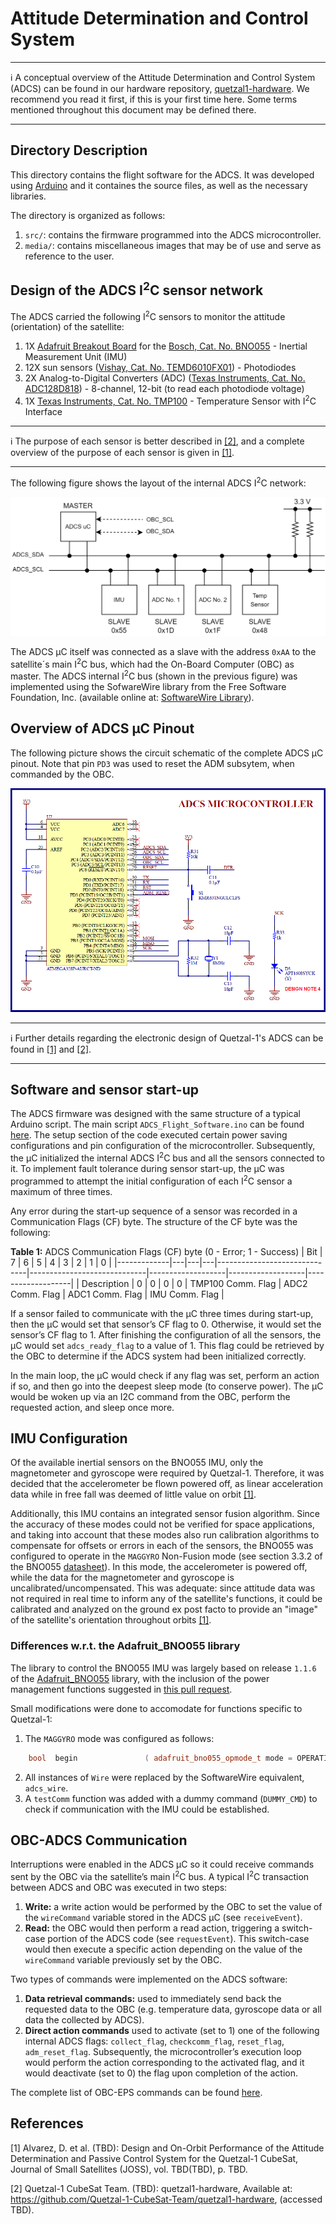 # Attitude Determination and Control System

---
:information_source: A conceptual overview of the Attitude Determination and Control System (ADCS) can be found in our hardware repository, [quetzal1-hardware](https://github.com/Quetzal-1-CubeSat-Team/quetzal1-hardware/tree/master/ADCS). We recommend you read it first, if this is your first time here. Some terms mentioned throughout this document may be defined there.

---

## Directory Description

This directory contains the flight software for the ADCS. It was developed using [Arduino](https://www.arduino.cc/) and it containes the source files, as well as the necessary libraries.

The directory is organized as follows:

1. `src/`: contains the firmware programmed into the ADCS microcontroller.
3. `media/`: contains miscellaneous images that may be of use and serve as reference to the user.

## Design of the ADCS I<sup>2</sup>C sensor network

The ADCS carried the following I<sup>2</sup>C sensors to monitor the attitude (orientation) of the satellite:

1. 1X [Adafruit Breakout Board](https://learn.adafruit.com/adafruit-bno055-absolute-orientation-sensor) for the [Bosch, Cat. No. BNO055](https://cdn-learn.adafruit.com/assets/assets/000/036/832/original/BST_BNO055_DS000_14.pdf) - Inertial Measurement Unit (IMU)
2. 12X sun sensors ([Vishay, Cat. No. TEMD6010FX01](https://www.vishay.com/en/product/81308/)) - Photodiodes
3. 2X Analog-to-Digital Converters (ADC) ([Texas Instruments, Cat. No. ADC128D818](https://www.ti.com/product/ADC128D818)) - 8-channel, 12-bit (to read each photodiode voltage)
4. 1X [Texas Instruments, Cat. No. TMP100](https://www.ti.com/product/TMP100) - Temperature Sensor with I<sup>2</sup>C Interface

---
:information_source: The purpose of each sensor is better described in [[2]](#user-content-references), and a complete overview of the purpose of each sensor is given in [[1]](#user-content-references).

---

The following figure shows the layout of the internal ADCS I<sup>2</sup>C network:

![adcs-network](./media/adcs_network.png?raw=true "ADCS Sensor Network")

The ADCS &mu;C itself was connected as a slave with the address `0xAA` to the satellite´s main I<sup>2</sup>C bus, which had the On-Board Computer (OBC) as master. The ADCS internal I<sup>2</sup>C bus (shown in the previous figure) was implemented using the SofwareWire library from the Free Software Foundation, Inc. (available online at: [SoftwareWire Library](https://github.com/Testato/SoftwareWire)).

## Overview of ADCS &mu;C Pinout

The following picture shows the circuit schematic of the complete ADCS &mu;C pinout. Note that pin `PD3` was used to reset the ADM subsytem, when commanded by the OBC.

![adcs-pinout](./media/adcs_pinout.png?raw=true "ADCS Pinout")


---
:information_source: Further details regarding the electronic design of Quetzal-1's ADCS can be found in [[1]](#user-content-references) and [[2]](#user-content-references).

---

## Software and sensor start-up

The ADCS firmware was designed with the same structure of a typical Arduino script. The main script `ADCS_Flight_Software.ino` can be found [here](./src/ADCS_Flight_Software.ino). The setup section of the code executed certain power saving configurations and pin configuration of the microcontroller. Subsequently, the &mu;C initialized the internal ADCS I<sup>2</sup>C bus and all the sensors connected to it. To implement fault tolerance during sensor start-up, the µC was programmed to attempt the initial configuration of each I<sup>2</sup>C sensor a maximum of three times.

Any error during the start-up sequence of a sensor was recorded in a Communication Flags (CF) byte. The structure of the CF byte was the following:

__Table 1:__ ADCS Communication Flags (CF) byte (0 - Error; 1 - Success)
| Bit         | 7 | 6 | 5 | 4                            | 3                           | 2                 | 1                 | 0                 |
|-------------|---|---|---|------------------------------|-----------------------------|-------------------|-------------------|-------------------|
| Description | 0 | 0 | 0 | 0 | TMP100 Comm. Flag | ADC2 Comm. Flag | ADC1 Comm. Flag | IMU Comm. Flag |

If a sensor failed to communicate with the &mu;C three times during start-up, then the &mu;C would set that sensor’s CF flag to 0. Otherwise, it would set the sensor’s CF flag to 1. After finishing the configuration of all the sensors, the &mu;C would set `adcs_ready_flag` to a value of 1. This flag could be retrieved by the OBC to determine if the ADCS system had been initialized correctly.

In the main loop, the &mu;C would check if any flag was set, perform an action if so, and then go into the deepest sleep mode (to conserve power). The &mu;C would be woken up via an I2C command from the OBC, perform the requested action, and sleep once more.

## IMU Configuration

Of the available inertial sensors on the BNO055 IMU, only the magnetometer and gyroscope were required by Quetzal-1. Therefore, it was decided that the accelerometer be flown powered off, as linear acceleration data while in free fall was deemed of little value on orbit [[1]](#user-content-references). 

Additionally, this IMU contains an integrated sensor fusion algorithm. Since the accuracy of these modes could not be verified for space applications, and taking into account that these modes also run calibration algorithms to compensate for offsets or errors in each of the sensors, the BNO055 was configured to operate in the `MAGGYRO` Non-Fusion mode (see section 3.3.2 of the BNO055 [datasheet](https://cdn-shop.adafruit.com/datasheets/BST_BNO055_DS000_12.pdf)). In this mode, the accelerometer is powered off, while the data for the magnetometer and gyroscope is uncalibrated/uncompensated. This was adequate: since attitude data was not required in real time to inform any of the satellite's functions, it could be calibrated and analyzed on the ground ex post facto to provide an "image" of the satellite's orientation throughout orbits [[1]](#user-content-references).

### Differences w.r.t. the Adafruit_BNO055 library

The library to control the BNO055 IMU was largely based on release `1.1.6` of the [Adafruit_BNO055](https://github.com/adafruit/Adafruit_BNO055) library, with the inclusion of the power management functions suggested in [this pull request](https://github.com/adafruit/Adafruit_BNO055/pull/57).

Small modifications were done to accomodate for functions specific to Quetzal-1:

1. The `MAGGYRO` mode was configured as follows:

```c++
    bool  begin               ( adafruit_bno055_opmode_t mode = OPERATION_MODE_MAGGYRO );

```

2. All instances of `Wire` were replaced by the SoftwareWire equivalent, `adcs_wire`.
3. A `testComm` function was added with a dummy command (`DUMMY_CMD`) to check if communication with the IMU could be established.

## OBC-ADCS Communication

Interruptions were enabled in the ADCS &mu;C so it could receive commands sent by the OBC via the satellite’s main I<sup>2</sup>C bus. A typical I<sup>2</sup>C transaction between ADCS and OBC was executed in two steps: 

1. __Write:__  a write action would be performed by the OBC to set the value of the `wireCommand` variable stored in the ADCS &mu;C (see `receiveEvent`).
2. __Read:__ the OBC would then perform a read action, triggering a switch-case portion of the ADCS code (see `requestEvent`). This switch-case would then execute a specific action depending on the value of the `wireCommand` variable previously set by the OBC.

Two types of commands were implemented on the ADCS software: 

1. __Data retrieval commands:__ used to immediately send back the requested data to the OBC (e.g. temperature data, gyroscope data or all data the collected by ADCS). 
2. __Direct action commands__ used to activate (set to 1) one of the following internal ADCS flags: `collect_flag`, `checkcomm_flag`, `reset_flag`, `adm_reset_flag`. Subsequently, the microcontroller’s execution loop would perform the action corresponding to the activated flag, and it would deactivate (set to 0) the flag upon completion of the action.

The complete list of OBC-EPS commands can be found [here](./src/lib/ADCS/ADCS.h).

## References

[1] Alvarez, D. et al. (TBD): Design and On-Orbit Performance of the Attitude Determination and Passive Control System for the Quetzal-1 CubeSat, Journal of Small Satellites (JOSS), vol. TBD(TBD), p. TBD.

[2] Quetzal-1 CubeSat Team. (TBD): quetzal1-hardware, Available at: https://github.com/Quetzal-1-CubeSat-Team/quetzal1-hardware, (accessed TBD).
